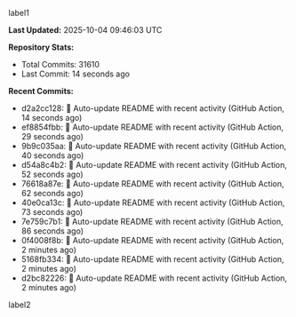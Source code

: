 
label1 
<!-- ACTIVITY_START -->
**Last Updated:** 2025-10-04 09:46:03 UTC

**Repository Stats:**
- Total Commits: 31610
- Last Commit: 14 seconds ago

**Recent Commits:**
- d2a2cc128: 🤖 Auto-update README with recent activity (GitHub Action, 14 seconds ago)
- ef8854fbb: 🤖 Auto-update README with recent activity (GitHub Action, 29 seconds ago)
- 9b9c035aa: 🤖 Auto-update README with recent activity (GitHub Action, 40 seconds ago)
- d54a8c4b2: 🤖 Auto-update README with recent activity (GitHub Action, 52 seconds ago)
- 76618a87e: 🤖 Auto-update README with recent activity (GitHub Action, 62 seconds ago)
- 40e0ca13c: 🤖 Auto-update README with recent activity (GitHub Action, 73 seconds ago)
- 7e759c7b1: 🤖 Auto-update README with recent activity (GitHub Action, 86 seconds ago)
- 0f4008f8b: 🤖 Auto-update README with recent activity (GitHub Action, 2 minutes ago)
- 5168fb334: 🤖 Auto-update README with recent activity (GitHub Action, 2 minutes ago)
- d2bc82226: 🤖 Auto-update README with recent activity (GitHub Action, 2 minutes ago)
<!-- ACTIVITY_END -->

label2
